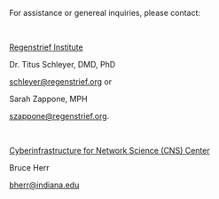 For assistance or genereal inquiries, please contact:

&nbsp;

[Regenstrief Institute](https://www.regenstrief.org/contact-us/)

Dr. Titus Schleyer, DMD, PhD

[schleyer@regenstrief.org](mailto:schleyer@regenstrief.org) or

Sarah Zappone, MPH

[szappone@regenstrief.org](mailto:szappone@regenstrief.org).

&nbsp;

[Cyberinfrastructure for Network Science (CNS) Center](https://cns.iu.edu/home.html)

Bruce Herr

[bherr@indiana.edu](mailto:bherr@indiana.edu)
